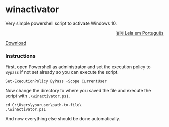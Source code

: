 # winactivator
Very simple powershell script to activate Windows 10.
<div align="right">
<a href="https://github.com/VictorXPDE/winactivator/blob/master/README-pt-br.md">🇧🇷 Leia em Português</a>
</div>

[Download](https://github.com/VictorXPDE/winactivator/releases/download/v1.0.0/winactivator.ps1)
### Instructions
First, open Powershell as administrator and set the execution policy to `Bypass` if not set already so you can execute the script.
```pwsh
Set-ExecutionPolicy ByPass -Scope CurrentUser
```
Now change the directory to where you saved the file and execute the script with `.\winactivator.ps1`.
```pwsh
cd C:\Users\youruser\path-to-file\
.\winactivator.ps1
```
And now everything else should be done automatically.

